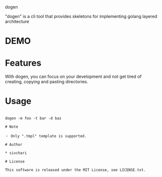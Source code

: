 dogen 
 
"dogen" is a cli tool that provides skeletons for implementing golang layered architecture
 
# DEMO
 

 
# Features
 
With dogen, you can focus on your development and not get tired of creating, copying and pasting directories.
 
# Usage

 ``` command line

 dogen -m foo -t bar -d baz

# Note

・ Only ".tmpl" template is supported.
 
# Author
 
* sivchari
 
# License

This software is released under the MIT License, see LICENSE.txt.
